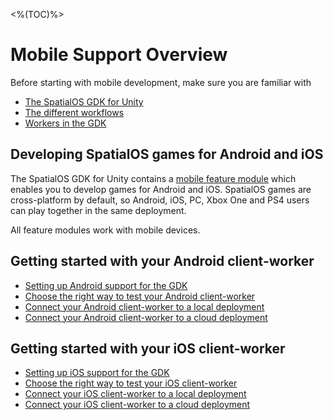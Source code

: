 <%(TOC)%>
# Mobile Support Overview

Before starting with mobile development, make sure you are familiar with

  * [The SpatialOS GDK for Unity]({{urlRoot}}/content/intro-reference)
  * [The different workflows]({{urlRoot}}/content/intro-workflows-spatialos-entities)
  * [Workers in the GDK]({{urlRoot}}/content/workers/workers-in-the-gdk)

## Developing SpatialOS games for Android and iOS

The SpatialOS GDK for Unity contains a [mobile feature module]({{urlRoot}}/content/modules/core-and-feature-module-overview#mobile-support-module) which enables you to develop games for Android and iOS. SpatialOS games are cross-platform by default, so Android, iOS, PC, Xbox One and PS4 users can play together in the same deployment.

All feature modules work with mobile devices.

## Getting started with your Android client-worker

  * [Setting up Android support for the GDK]({{urlRoot}}/content/mobile/android/setup)
  * [Choose the right way to test your Android client-worker]({{urlRoot}}/content/mobile/android/ways-to-test)
  * [Connect your Android client-worker to a local deployment]({{urlRoot}}/content/mobile/android/local-deploy)
  * [Connect your Android client-worker to a cloud deployment]({{urlRoot}}/content/mobile/android/cloud-deploy)

## Getting started with your iOS client-worker

  * [Setting up iOS support for the GDK]({{urlRoot}}/content/mobile/ios/setup)
  * [Choose the right way to test your iOS client-worker]({{urlRoot}}/content/mobile/ios/ways-to-test)
  * [Connect your iOS client-worker to a local deployment]({{urlRoot}}/content/mobile/ios/local-deploy)
  * [Connect your iOS client-worker to a cloud deployment]({{urlRoot}}/content/mobile/ios/cloud-deploy)
